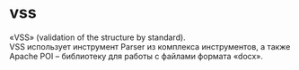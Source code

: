 # vss
«VSS» (validation of the structure by standard). <br>
VSS использует инструмент Parser из комплекса инструментов, а также Apache POI – библиотеку для работы с файлами формата «docx».
